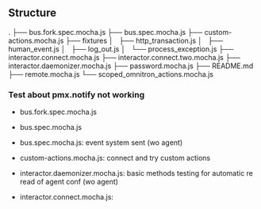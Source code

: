 
## Structure

.
├── bus.fork.spec.mocha.js
├── bus.spec.mocha.js
├── custom-actions.mocha.js
├── fixtures
│   ├── http_transaction.js
│   ├── human_event.js
│   ├── log_out.js
│   └── process_exception.js
├── interactor.connect.mocha.js
├── interactor.connect.two.mocha.js
├── interactor.daemonizer.mocha.js
├── password.mocha.js
├── README.md
├── remote.mocha.js
└── scoped_omnitron_actions.mocha.js


### Test about pmx.notify not working

- bus.fork.spec.mocha.js
- bus.spec.mocha.js




- bus.spec.mocha.js: event system sent (wo agent)
- custom-actions.mocha.js: connect and try custom actions
- interactor.daemonizer.mocha.js: basic methods testing for automatic re read of agent conf (wo agent)
- interactor.connect.mocha.js:
